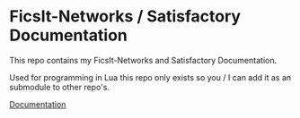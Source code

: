 # FicsIt-Networks / Satisfactory Documentation
This repo contains my FicsIt-Networks and Satisfactory Documentation.

Used for programming in Lua this repo only exists so you / I can add it as an submodule to other repo's.

[Documentation](https://derfreemaker.github.io/FIcsIt-Networks-Documentation/)

